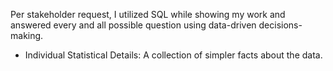 Per stakeholder request, I utilized SQL while showing my work and answered every and all possible question using data-driven decisions-making.
* Individual Statistical Details: A collection of simpler facts about the data.
